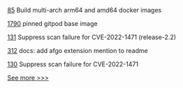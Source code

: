 
[85](https://github.com/hyperledger-labs/fabric-operator/pull/85) Build multi-arch arm64 and amd64 docker images

[1790](https://github.com/hyperledger/indy-node/pull/1790) pinned gitpod base image

[131](https://github.com/hyperledger/fabric-gateway-java/pull/131) Suppress scan failure for CVE-2022-1471 (release-2.2)

[312](https://github.com/hyperledger/aries-framework-go-ext/pull/312) docs: add afgo extension mention to readme

[130](https://github.com/hyperledger/fabric-gateway-java/pull/130) Suppress scan failure for CVE-2022-1471


[See more >>>](https://start-here.hyperledger.org/pull-requests)
